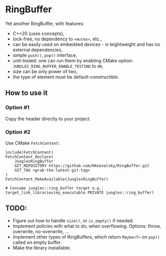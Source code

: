 # RingBuffer

Yet another RingBuffer, with features:

* C++20 (uses concepts),
* lock-free, no dependency to `<mutex>`, etc.,
* can be easily used on embedded devices - is leightweight and has no external dependencies, 
* simple `push()`, `pop()` interface,
* unit-tested: one can run them by enabling CMake option: `JUNGLES_RING_BUFFER_ENABLE_TESTING` to `ON`,
* size can be only power of two,
* the type of element must be default-constructible.

## How to use it

### Option #1

Copy the header directly to your project.

### Option #2

Use CMake `FetchContent`:

```
include(FetchContent)
FetchContent_Declare(
    JunglesRingBuffer
    GIT_REPOSITORY https://github.com/KKoovalsky/RingBuffer.git
    GIT_TAG <grab-the-latest-git-tag>
)
FetchContent_MakeAvailable(JunglesRingBuffer)

# Consume jungles::ring_buffer target e.g.:
target_link_libraries(my_executable PRIVATE jungles::ring_buffer) 

```

## TODO:

* Figure out how to handle `size()`, or `is_empty()` if needed. 
* Implement policies with what to do, when overflowing. Options: throw, overwrite, no-overwrite, ...
* Implement other types of RingBuffers, which return `Maybe<T>` on `pop()` called on empty buffer.
* Make the library installable.
